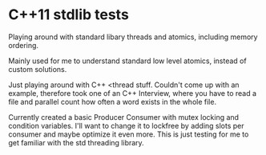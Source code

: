 # C++11 stdlib tests
Playing around with standard libary threads and atomics, including memory ordering.

Mainly used for me to understand standard low level atomics, instead of custom solutions.

Just playing around with C++ <thread <atomics> stuff.
Couldn't come up with an example, therefore took one of an C++ Interview, where you have to read a file 
and parallel count how often a word exists in the whole file.

Currently created a basic Producer Consumer with mutex locking and condition variables.
I'll want to change it to lockfree by adding slots per consumer and maybe optimize it even more.
This is just testing for me to get familiar with the std threading library.
